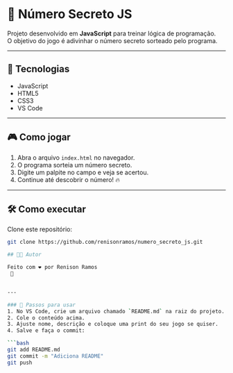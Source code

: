 # 🎲 Número Secreto JS

Projeto desenvolvido em **JavaScript** para treinar lógica de programação.  
O objetivo do jogo é adivinhar o número secreto sorteado pelo programa.

---

## 🚀 Tecnologias
- JavaScript
- HTML5
- CSS3
- VS Code

---

## 🎮 Como jogar
1. Abra o arquivo `index.html` no navegador.
2. O programa sorteia um número secreto.
3. Digite um palpite no campo e veja se acertou.
4. Continue até descobrir o número! 🔥

---

## 🛠️ Como executar
Clone este repositório:
```bash
git clone https://github.com/renisonramos/numero_secreto_js.git

## 👨‍💻 Autor

Feito com ❤️ por Renison Ramos
 🚀


---

### 📌 Passos para usar
1. No VS Code, crie um arquivo chamado `README.md` na raiz do projeto.  
2. Cole o conteúdo acima.  
3. Ajuste nome, descrição e coloque uma print do seu jogo se quiser.  
4. Salve e faça o commit:  

```bash
git add README.md
git commit -m "Adiciona README"
git push


